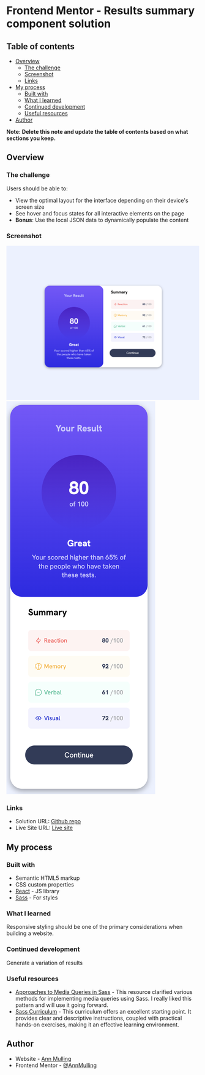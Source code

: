 # Frontend Mentor - Results summary component solution

## Table of contents

- [Overview](#overview)
  - [The challenge](#the-challenge)
  - [Screenshot](#screenshot)
  - [Links](#links)
- [My process](#my-process)
  - [Built with](#built-with)
  - [What I learned](#what-i-learned)
  - [Continued development](#continued-development)
  - [Useful resources](#useful-resources)
- [Author](#author)


**Note: Delete this note and update the table of contents based on what sections you keep.**

## Overview

### The challenge

Users should be able to:

- View the optimal layout for the interface depending on their device's screen size
- See hover and focus states for all interactive elements on the page
- **Bonus**: Use the local JSON data to dynamically populate the content

### Screenshot

![](/src/assets/images/screen-desktop.png)
![](/src/assets/images/screen-mobile.png)


### Links

- Solution URL: [Github repo](https://github.com/AnnMulling/Frontend-Mentor-Code-Challenge)
- Live Site URL: [Live site]([https://your-live-site-url.com](https://main--fm-01.netlify.app/))

## My process

### Built with

- Semantic HTML5 markup
- CSS custom properties
- [React](https://reactjs.org/) - JS library
- [Sass](https://sass-lang.com/) - For styles


### What I learned


Responsive styling should be one of the primary considerations when building a website.



### Continued development
Generate a variation of results

### Useful resources

- [Approaches to Media Queries in Sass](https://css-tricks.com/approaches-media-queries-sass/#aa-a-problem-with-logic) - This resource clarified various methods for implementing media queries using Sass. I really liked this pattern and will use it going forward.
- [Sass Curriculum](https://www.codecademy.com/) - This curriculum offers an excellent starting point. It provides clear and descriptive instructions, coupled with practical hands-on exercises, making it an effective learning environment.



## Author

- Website - [Ann Mulling](https://annmulling.github.io/)
- Frontend Mentor - [@AnnMulling](https://www.frontendmentor.io/profile/AnnMulling)
